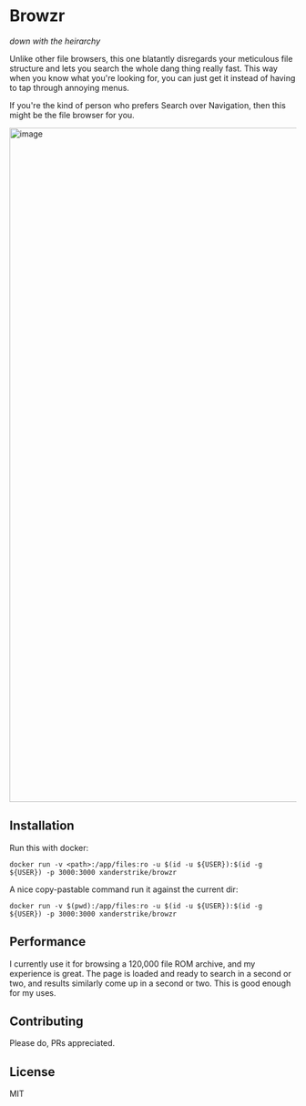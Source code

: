 # Browzr

_down with the heirarchy_

Unlike other file browsers, this one blatantly disregards your meticulous file
structure and lets you search the whole dang thing really fast. This way when
you know what you're looking for, you can just get it instead of having to tap
through annoying menus.

If you're the kind of person who prefers Search over Navigation, then this might
be the file browser for you.

<img width="1185" alt="image" src="https://github.com/user-attachments/assets/a81e421a-3094-472b-a4b4-1cf6c78bcfc1" />


## Installation

Run this with docker:

```
docker run -v <path>:/app/files:ro -u $(id -u ${USER}):$(id -g ${USER}) -p 3000:3000 xanderstrike/browzr
```

A nice copy-pastable command run it against the current dir:

```
docker run -v $(pwd):/app/files:ro -u $(id -u ${USER}):$(id -g ${USER}) -p 3000:3000 xanderstrike/browzr
```

## Performance

I currently use it for browsing a 120,000 file ROM archive, and my experience is
great. The page is loaded and ready to search in a second or two, and results
similarly come up in a second or two. This is good enough for my uses.

## Contributing

Please do, PRs appreciated.

## License

MIT
